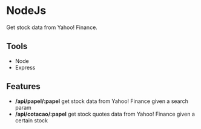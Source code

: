 # NodeJs
Get stock data from Yahoo! Finance.


## Tools
- Node
- Express

## Features
- **/api/papel/:papel** get stock data from Yahoo! Finance given a search param
- **/api/cotacao/:papel** get stock quotes data from Yahoo! Finance given a certain stock
